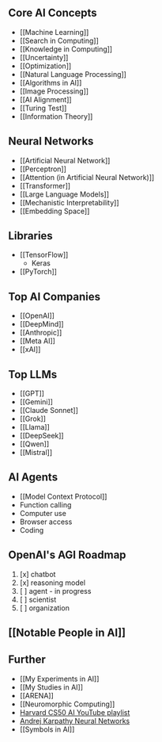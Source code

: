 ## Core AI Concepts
- [[Machine Learning]]
- [[Search in Computing]]
- [[Knowledge in Computing]]
- [[Uncertainty]]
- [[Optimization]]
- [[Natural Language Processing]]
- [[Algorithms in AI]]
- [[Image Processing]]
- [[AI Alignment]]
- [[Turing Test]]
- [[Information Theory]]

## Neural Networks
- [[Artificial Neural Network]]
- [[Perceptron]]
- [[Attention (in Artificial Neural Network)]]
- [[Transformer]]
- [[Large Language Models]]
- [[Mechanistic Interpretability]]
- [[Embedding Space]]

## Libraries
- [[TensorFlow]]
	- Keras
- [[PyTorch]]

## Top AI Companies
- [[OpenAI]]
- [[DeepMind]]
- [[Anthropic]]
- [[Meta AI]]
- [[xAI]]

## Top LLMs
- [[GPT]]
- [[Gemini]]
- [[Claude Sonnet]]
- [[Grok]]
- [[Llama]]
- [[DeepSeek]]
- [[Qwen]]
- [[Mistral]]

## AI Agents
- [[Model Context Protocol]]
- Function calling
- Computer use
- Browser access
- Coding

## OpenAI's AGI Roadmap
1. [x] chatbot
2. [x] reasoning model
3. [ ] agent - in progress
4. [ ] scientist
5. [ ] organization

## [[Notable People in AI]]

## Further
- [[My Experiments in AI]]
- [[My Studies in AI]]
- [[ARENA]]
- [[Neuromorphic Computing]]
- [Harvard CS50 AI YouTube playlist](https://www.youtube.com/playlist?list=PLhQjrBD2T382Nz7z1AEXmioc27axa19Kv)
- [Andrej Karpathy Neural Networks](https://www.youtube.com/watch?v=VMj-3S1tku0&list=PLAqhIrjkxbuWI23v9cThsA9GvCAUhRvKZ)
- [[Symbols in AI]]
